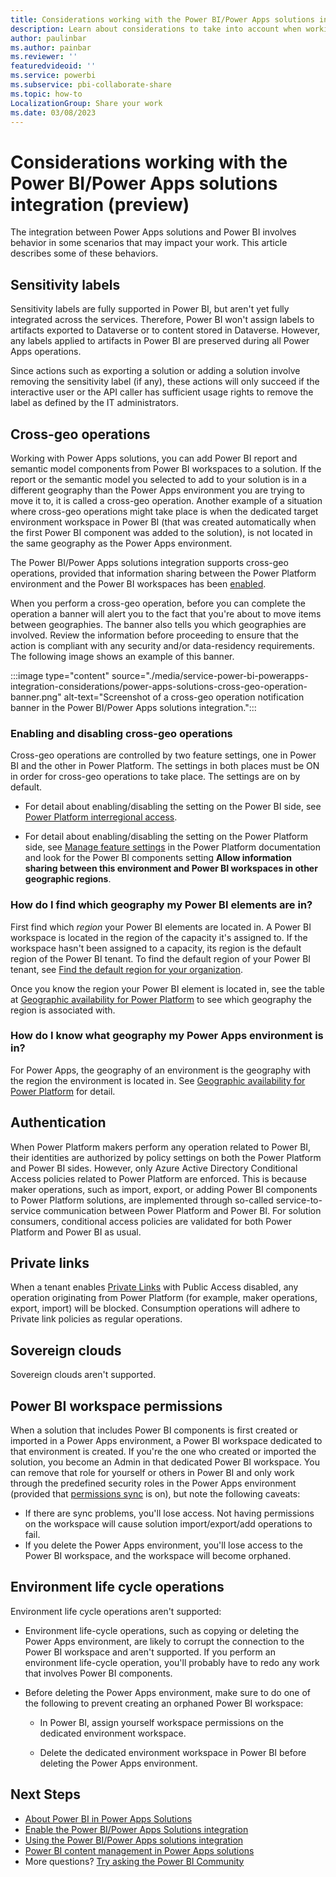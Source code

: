 ```yaml
---
title: Considerations working with the Power BI/Power Apps solutions integration
description: Learn about considerations to take into account when working with the Power BI/Power Apps solutions integration.
author: paulinbar
ms.author: painbar
ms.reviewer: ''
featuredvideoid: ''
ms.service: powerbi
ms.subservice: pbi-collaborate-share
ms.topic: how-to
LocalizationGroup: Share your work
ms.date: 03/08/2023
---
```


# Considerations working with the Power BI/Power Apps solutions integration (preview)

The integration between Power Apps solutions and Power BI involves behavior in some scenarios that may impact your work. This article describes some of these behaviors.

## Sensitivity labels 

Sensitivity labels are fully supported in Power BI, but aren't yet fully integrated across the services. Therefore, Power BI won't assign labels to artifacts exported to Dataverse or to content stored in Dataverse. However, any labels applied to artifacts in Power BI are preserved during all Power Apps operations.

Since actions such as exporting a solution or adding a solution involve removing the sensitivity label (if any), these actions will only succeed if the interactive user or the API caller has sufficient usage rights to remove the label as defined by the IT administrators.

## Cross-geo operations

Working with Power Apps solutions, you can add Power BI report and semantic model components from Power BI workspaces to a solution. If the report or the semantic model you selected to add to your solution is in a different geography than the Power Apps environment you are trying to move it to, it is called a cross-geo operation. Another example of a situation where cross-geo operations might take place is when the dedicated target environment workspace in Power BI (that was created automatically when the first Power BI component was added to the solution), is not located in the same geography as the Power Apps environment.

The Power BI/Power Apps solutions integration supports cross-geo operations, provided that information sharing between the Power Platform environment and the Power BI workspaces has been [enabled](#enabling-and-disabling-cross-geo-operations).

When you perform a cross-geo operation, before you can complete the operation a banner will alert you to the fact that you're about to move items between geographies. The banner also tells you which geographies are involved. Review the information before proceeding to ensure that the action is compliant with any security and/or data-residency requirements. The following image shows an example of this banner.

:::image type="content" source="./media/service-power-bi-powerapps-integration-considerations/power-apps-solutions-cross-geo-operation-banner.png" alt-text="Screenshot of a cross-geo operation notification banner in the Power BI/Power Apps solutions integration.":::

### Enabling and disabling cross-geo operations

Cross-geo operations are controlled by two feature settings, one in Power BI and the other in Power Platform. The settings in both places must be ON in order for cross-geo operations to take place. The settings are on by default.

* For detail about enabling/disabling the setting on the Power BI side, see [Power Platform interregional access](/fabric/admin/service-admin-portal-integration#power-platform-interregional-access).

* For detail about enabling/disabling the setting on the Power Platform side, see [Manage feature settings](/power-platform/admin/settings-features) in the Power Platform documentation and look for the Power BI components setting **Allow information sharing between this environment and Power BI workspaces in other geographic regions**.

### How do I find which geography my Power BI elements are in?

First find which *region* your Power BI elements are located in. A Power BI workspace is located in the region of the capacity it's assigned to. If the workspace hasn't been assigned to a capacity, its region is the default region of the Power BI tenant. To find the default region of your Power BI tenant, see [Find the default region for your organization](../admin/service-admin-where-is-my-tenant-located.md).

Once you know the region your Power BI element is located in, see the table at [Geographic availability for Power Platform](https://dynamics.microsoft.com/availability-reports/georeport/) to see which geography the region is associated with.

### How do I know what geography my Power Apps environment is in?

For Power Apps, the geography of an environment is the geography with the region the environment is located in. See [Geographic availability for Power Platform](https://dynamics.microsoft.com/availability-reports/georeport/) for detail. 

## Authentication

When Power Platform makers perform any operation related to Power BI, their identities are authorized by policy settings on both the Power Platform and Power BI sides. However, only Azure Active Directory Conditional Access policies related to Power Platform are enforced. This is because maker operations, such as import, export, or adding Power BI components to Power Platform solutions, are implemented through so-called service-to-service communication between Power Platform and Power BI. For solution consumers, conditional access policies are validated for both Power Platform and Power BI as usual.

## Private links

When a tenant enables [Private Links](../enterprise/service-security-private-links.md) with Public Access disabled, any operation originating from Power Platform (for example, maker operations, export, import) will be blocked. Consumption operations will adhere to Private link policies as regular operations.

## Sovereign clouds 

Sovereign clouds aren't supported.

## Power BI workspace permissions 

When a solution that includes Power BI components is first created or imported in a Power Apps environment, a Power BI workspace dedicated to that environment is created. If you're the one who created or imported the solution, you become an Admin in that dedicated Power BI workspace. You can remove that role for yourself or others in Power BI and only work through the predefined security roles in the Power Apps environment (provided that [permissions sync](/power-apps/maker/model-driven-apps/customize-manage-powerbi-components#permission-sync-between-power-apps-environment-and-power-bi-workspace) is on), but note the following caveats:

* If there are sync problems, you'll lose access. Not having permissions on the workspace will cause solution import/export/add operations to fail.
* If you delete the Power Apps environment, you'll lose access to the Power BI workspace, and the workspace will become orphaned.

## Environment life cycle operations 

Environment life cycle operations aren't supported:

* Environment life-cycle operations, such as copying or deleting the Power Apps environment, are likely to corrupt the connection to the Power BI workspace and aren't supported. If you perform an environment life-cycle operation, you'll probably have to redo any work that involves Power BI components.

* Before deleting the Power Apps environment, make sure to do one of the following to prevent creating an orphaned Power BI workspace:

    * In Power BI, assign yourself workspace permissions on the dedicated environment workspace.

    * Delete the dedicated environment workspace in Power BI before deleting the Power Apps environment.

## Next Steps

* [About Power BI in Power Apps Solutions](./service-power-bi-powerapps-integration-about.md)
* [Enable the Power BI/Power Apps Solutions integration](./service-power-bi-powerapps-integration-about.md)
* [Using the Power BI/Power Apps solutions integration](./service-power-bi-powerapps-integration-about.md)
* [Power BI content management in Power Apps solutions](/power-apps/maker/model-driven-apps/power-bi-content-management-power-apps-solutions)
* More questions? [Try asking the Power BI Community](https://community.powerbi.com/)